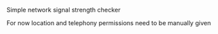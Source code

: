Simple network signal strength checker

For now location and telephony  permissions need to be manually given
